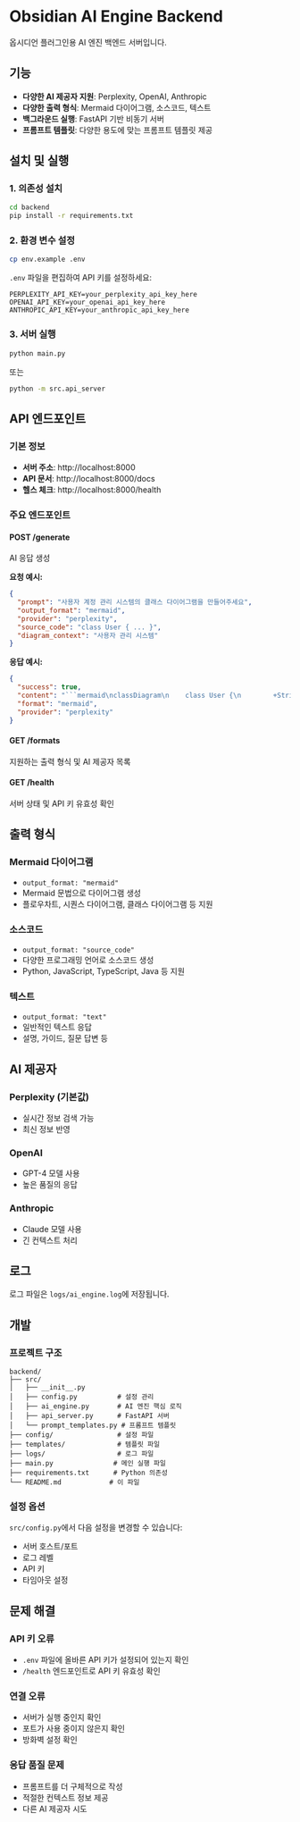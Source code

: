 # Obsidian AI Engine Backend

옵시디언 플러그인용 AI 엔진 백엔드 서버입니다.

## 기능

- **다양한 AI 제공자 지원**: Perplexity, OpenAI, Anthropic
- **다양한 출력 형식**: Mermaid 다이어그램, 소스코드, 텍스트
- **백그라운드 실행**: FastAPI 기반 비동기 서버
- **프롬프트 템플릿**: 다양한 용도에 맞는 프롬프트 템플릿 제공

## 설치 및 실행

### 1. 의존성 설치

```bash
cd backend
pip install -r requirements.txt
```

### 2. 환경 변수 설정

```bash
cp env.example .env
```

`.env` 파일을 편집하여 API 키를 설정하세요:

```env
PERPLEXITY_API_KEY=your_perplexity_api_key_here
OPENAI_API_KEY=your_openai_api_key_here
ANTHROPIC_API_KEY=your_anthropic_api_key_here
```

### 3. 서버 실행

```bash
python main.py
```

또는

```bash
python -m src.api_server
```

## API 엔드포인트

### 기본 정보
- **서버 주소**: http://localhost:8000
- **API 문서**: http://localhost:8000/docs
- **헬스 체크**: http://localhost:8000/health

### 주요 엔드포인트

#### POST /generate
AI 응답 생성

**요청 예시:**
```json
{
  "prompt": "사용자 계정 관리 시스템의 클래스 다이어그램을 만들어주세요",
  "output_format": "mermaid",
  "provider": "perplexity",
  "source_code": "class User { ... }",
  "diagram_context": "사용자 관리 시스템"
}
```

**응답 예시:**
```json
{
  "success": true,
  "content": "```mermaid\nclassDiagram\n    class User {\n        +String id\n        +String name\n        +String email\n    }\n```",
  "format": "mermaid",
  "provider": "perplexity"
}
```

#### GET /formats
지원하는 출력 형식 및 AI 제공자 목록

#### GET /health
서버 상태 및 API 키 유효성 확인

## 출력 형식

### Mermaid 다이어그램
- `output_format: "mermaid"`
- Mermaid 문법으로 다이어그램 생성
- 플로우차트, 시퀀스 다이어그램, 클래스 다이어그램 등 지원

### 소스코드
- `output_format: "source_code"`
- 다양한 프로그래밍 언어로 소스코드 생성
- Python, JavaScript, TypeScript, Java 등 지원

### 텍스트
- `output_format: "text"`
- 일반적인 텍스트 응답
- 설명, 가이드, 질문 답변 등

## AI 제공자

### Perplexity (기본값)
- 실시간 정보 검색 가능
- 최신 정보 반영

### OpenAI
- GPT-4 모델 사용
- 높은 품질의 응답

### Anthropic
- Claude 모델 사용
- 긴 컨텍스트 처리

## 로그

로그 파일은 `logs/ai_engine.log`에 저장됩니다.

## 개발

### 프로젝트 구조
```
backend/
├── src/
│   ├── __init__.py
│   ├── config.py          # 설정 관리
│   ├── ai_engine.py       # AI 엔진 핵심 로직
│   ├── api_server.py      # FastAPI 서버
│   └── prompt_templates.py # 프롬프트 템플릿
├── config/                # 설정 파일
├── templates/             # 템플릿 파일
├── logs/                  # 로그 파일
├── main.py               # 메인 실행 파일
├── requirements.txt      # Python 의존성
└── README.md            # 이 파일
```

### 설정 옵션

`src/config.py`에서 다음 설정을 변경할 수 있습니다:

- 서버 호스트/포트
- 로그 레벨
- API 키
- 타임아웃 설정

## 문제 해결

### API 키 오류
- `.env` 파일에 올바른 API 키가 설정되어 있는지 확인
- `/health` 엔드포인트로 API 키 유효성 확인

### 연결 오류
- 서버가 실행 중인지 확인
- 포트가 사용 중이지 않은지 확인
- 방화벽 설정 확인

### 응답 품질 문제
- 프롬프트를 더 구체적으로 작성
- 적절한 컨텍스트 정보 제공
- 다른 AI 제공자 시도
